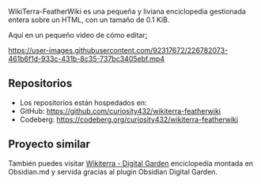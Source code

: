 WikiTerra-FeatherWiki es una pequeña y liviana enciclopedia gestionada entera sobre un HTML, con un tamaño de 0.1 KiB.

Aquí en un pequeño video de cómo editar[:](https://raw.githubusercontent.com/Curiosity432/wikiterra-featherwiki/main/editing-featherwiki.mp4)

https://user-images.githubusercontent.com/92317672/226782073-461b6f1d-933c-431b-8c35-737bc3405ebf.mp4


## Repositorios
- Los repositorios están hospedados en:
- GitHub: https://github.com/curiosity432/wikiterra-featherwiki
- Codeberg: https://codeberg.org/curiosity432/wikiterra-featherwiki


## Proyecto similar
También puedes visitar [Wikiterra - Digital Garden](https://wikiterra.vercel.app/) enciclopedia montada en Obsidian.md y servida gracias al plugin Obsidian Digital Garden.
